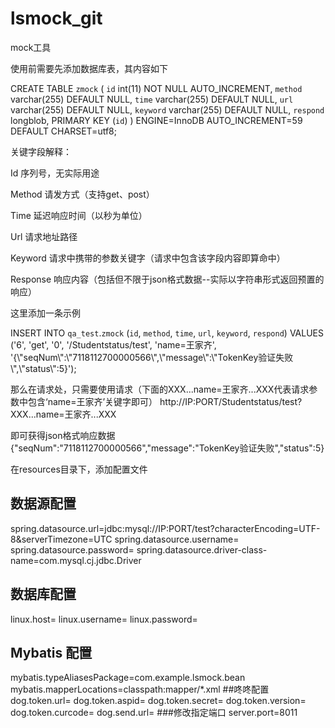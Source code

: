 # lsmock_git
mock工具

使用前需要先添加数据库表，其内容如下

CREATE TABLE `zmock` (
  `id` int(11) NOT NULL AUTO_INCREMENT,
  `method` varchar(255) DEFAULT NULL,
  `time` varchar(255) DEFAULT NULL,
  `url` varchar(255) DEFAULT NULL,
  `keyword` varchar(255) DEFAULT NULL,
  `respond` longblob,
  PRIMARY KEY (`id`)
) ENGINE=InnoDB AUTO_INCREMENT=59 DEFAULT CHARSET=utf8;

关键字段解释：

Id         序列号，无实际用途

Method    请发方式（支持get、post）

Time       延迟响应时间（以秒为单位）

Url        请求地址路径

Keyword   请求中携带的参数关键字（请求中包含该字段内容即算命中）

Response   响应内容（包括但不限于json格式数据--实际以字符串形式返回预置的响应）

这里添加一条示例

INSERT INTO `qa_test`.`zmock` (`id`, `method`, `time`, `url`, `keyword`, `respond`) VALUES ('6', 'get', '0', '/Studentstatus/test', 'name=王家齐', '{\\\"seqNum\\\":\\\"7118112700000566\\\",\\\"message\\\":\\\"TokenKey验证失败\\\",\\\"status\\\":5}');

那么在请求处，只需要使用请求（下面的XXX...name=王家齐...XXX代表请求参数中包含‘name=王家齐’关键字即可）
http://IP:PORT/Studentstatus/test?XXX...name=王家齐...XXX

即可获得json格式响应数据
{\"seqNum\":\"7118112700000566\",\"message\":\"TokenKey验证失败\",\"status\":5}




在resources目录下，添加配置文件
## 数据源配置
spring.datasource.url=jdbc:mysql://IP:PORT/test?characterEncoding=UTF-8&serverTimezone=UTC
spring.datasource.username=
spring.datasource.password=
spring.datasource.driver-class-name=com.mysql.cj.jdbc.Driver
## 数据库配置
linux.host=
linux.username=
linux.password=
## Mybatis 配置
mybatis.typeAliasesPackage=com.example.lsmock.bean
mybatis.mapperLocations=classpath:mapper/*.xml
##咚咚配置
dog.token.url=
dog.token.aspid=
dog.token.secret=
dog.token.version=
dog.token.curcode=
dog.send.url=
###修改指定端口
server.port=8011
